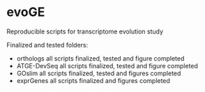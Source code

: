 # evoGE
Reproducible scripts for transcriptome evolution study

Finalized and tested folders:
- orthologs all scripts finalized, tested and figure completed
- ATGE-DevSeq all scripts finalized, tested and figure completed
- GOslim all scripts finalized, tested and figures completed
- exprGenes all scripts finalized and figures completed
